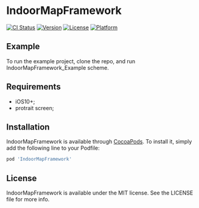 # IndoorMapFramework

[![CI Status](https://img.shields.io/travis/641540230@qq.com/IndoorMapFramework.svg?style=flat)](https://travis-ci.org/641540230@qq.com/IndoorMapFramework)
[![Version](https://img.shields.io/cocoapods/v/IndoorMapFramework.svg?style=flat)](https://cocoapods.org/pods/IndoorMapFramework)
[![License](https://img.shields.io/cocoapods/l/IndoorMapFramework.svg?style=flat)](https://cocoapods.org/pods/IndoorMapFramework)
[![Platform](https://img.shields.io/cocoapods/p/IndoorMapFramework.svg?style=flat)](https://cocoapods.org/pods/IndoorMapFramework)

## Example

To run the example project, clone the repo, and run IndoorMapFramework_Example scheme.

## Requirements
* iOS10+;
* protrait screen;

## Installation

IndoorMapFramework is available through [CocoaPods](https://cocoapods.org). To install
it, simply add the following line to your Podfile:

```ruby
pod 'IndoorMapFramework'
```

## License

IndoorMapFramework is available under the MIT license. See the LICENSE file for more info.
